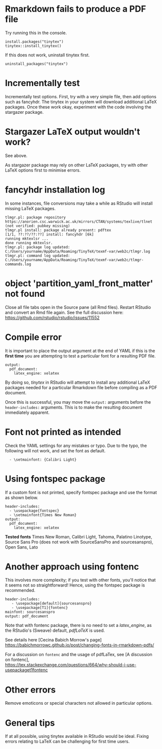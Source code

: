 
# Rmarkdown fails to produce a PDF file
Try running this in the console.
```{r}
install.packages("tinytex")
tinytex::install_tinytex()
```
If this does not work, uninstall tinytex first.
```{r}
uninstall_packages("tinytex")
```

# Incrementally test
Incrementally test options.
First, try with a very simple file, then add options such as fancyhdr.
The tinytex in your system will download
additional LaTeX packages. Once these work okay, experiment with the code involving the stargazer package.

# Stargazer LaTeX output wouldn't work?
See above.

As stargazer package may rely on other LaTeX packages, try with other LaTeX options first to minimise errors.

# fancyhdr installation log
In some instances, file conversions may take a while as RStudio will install missing LaTeX packages.

```
tlmgr.pl: package repository https://anorien.csc.warwick.ac.uk/mirrors/CTAN/systems/texlive/tlnet (not verified: pubkey missing)
tlmgr.pl install: package already present: pdftex
[1/1, ??:??/??:??] install: fancyhdr [6k]
running mktexlsr ...
done running mktexlsr.
tlmgr.pl: package log updated: C:/Users/yourname/AppData/Roaming/TinyTeX/texmf-var/web2c/tlmgr.log
tlmgr.pl: command log updated: C:/Users/yourname/AppData/Roaming/TinyTeX/texmf-var/web2c/tlmgr-commands.log
```

# object 'partition_yaml_front_matter' not found
Close all file tabs open in the Source pane (all Rmd files). 
Restart RStudio and convert an Rmd file again.
See the full discussion here:
<https://github.com/rstudio/rstudio/issues/11552>

# Compile error
It is important to place the output argument at the end of YAML if this is the **first time** you are attempting to test a particular font for a resulting PDF file.

```         
output: 
  pdf_document: 
    latex_engine: xelatex
```

By doing so, *tinytex* in RStudio will attempt to install any additional LaTeX packages needed for a particular Rmarkdown file before compiling as a PDF document.

Once this is successful, you may move the `output:` arguments before the `header-includes:` arguments. This is to make the resulting document immediately apparent.

# Font not printed as intended

Check the YAML settings for any mistakes or typo. Due to the typo, the following will not work, and set the font as default.
```
  - \setmainfont: {Calibri Light}
```

# Using fontspec package
If a custom font is not printed, specify fontspec package and use the format as shown below.

```
header-includes:
  - \usepackage{fontspec}
  - \setmainfont{Times New Roman}
output: 
  pdf_document: 
    latex_engine: xelatex
```

**Tested fonts**
Times New Roman, Calibri Light, Tahoma,
Palatino Linotype, Source Sans Pro (does not work with SourceSansPro and sourcesanspro),  Open Sans, Lato


# Another approach using fontenc
This involves more complexity; if you test with other fonts, you'll notice that it seems not so straightforward! Hence, using the fontspec package is recommended.

```         
header-includes:
   - \usepackage[default]{sourcesanspro}
   - \usepackage[T1]{fontenc}
mainfont: sourcesanspro
output: pdf_document
```
Note that with fontenc package, there is no need to set a *latex_engine*, as the RStudio's (Sweave) default, *pdfLaTeX* is used.

See details here [Cecina Babich Morrow's page] <https://babichmorrowc.github.io/post/changing-fonts-in-rmarkdown-pdfs/>

For a discussion on `fontenc` and the usage of pdfLaTex, see [A discussion on fontenc],\
    <https://tex.stackexchange.com/questions/664/why-should-i-use-usepackaget1fontenc>


# Other errors  
Remove emoticons or special characters not allowed in particular options.

# General tips
If at all possible, using tinytex available in RStudio would be ideal. Fixing errors relating to LaTeX can be challenging for first time users.
